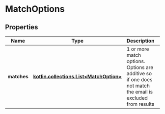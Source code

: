 
# MatchOptions

## Properties
Name | Type | Description | Notes
------------ | ------------- | ------------- | -------------
**matches** | [**kotlin.collections.List&lt;MatchOption&gt;**](MatchOption) | 1 or more match options. Options are additive so if one does not match the email is excluded from results |  [optional]



